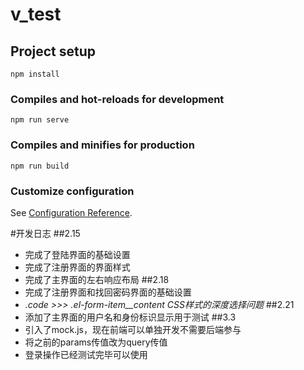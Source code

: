 # v_test

## Project setup
```
npm install
```

### Compiles and hot-reloads for development
```
npm run serve
```

### Compiles and minifies for production
```
npm run build
```

### Customize configuration
See [Configuration Reference](https://cli.vuejs.org/config/).

#开发日志
##2.15
* 完成了登陆界面的基础设置
* 完成了注册界面的界面样式
* 完成了主界面的左右响应布局
##2.18
* 完成了注册界面和找回密码界面的基础设置
* *.code >>> .el-form-item__content CSS样式的深度选择问题*
##2.21
* 添加了主界面的用户名和身份标识显示用于测试
##3.3
* 引入了mock.js，现在前端可以单独开发不需要后端参与
* 将之前的params传值改为query传值
* 登录操作已经测试完毕可以使用
